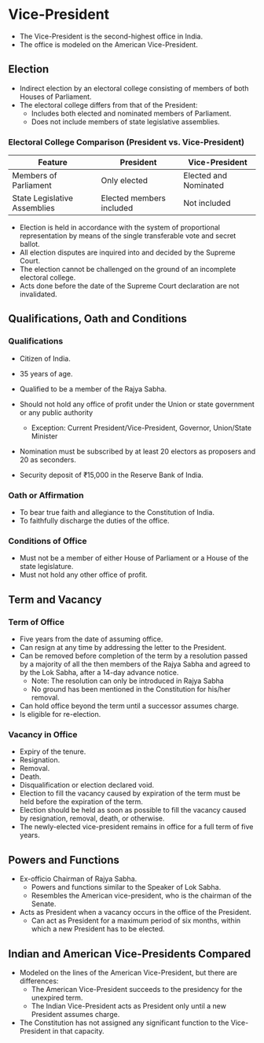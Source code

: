 # Vice-President

*   The Vice-President is the second-highest office in India.
*   The office is modeled on the American Vice-President.

## Election

*   Indirect election by an electoral college consisting of members of both Houses of Parliament.
*   The electoral college differs from that of the President:
    *   Includes both elected and nominated members of Parliament.
    *   Does not include members of state legislative assemblies.

### Electoral College Comparison (President vs. Vice-President)

| Feature                      | President                                          | Vice-President                                     |
| ---------------------------- | -------------------------------------------------- | -------------------------------------------------- |
| Members of Parliament      | Only elected                                       | Elected and Nominated                              |
| State Legislative Assemblies | Elected members included                           | Not included                                       |

*   Election is held in accordance with the system of proportional representation by means of the single transferable vote and secret ballot.
*   All election disputes are inquired into and decided by the Supreme Court.
*   The election cannot be challenged on the ground of an incomplete electoral college.
*   Acts done before the date of the Supreme Court declaration are not invalidated.

## Qualifications, Oath and Conditions

### Qualifications

*   Citizen of India.
*   35 years of age.
*   Qualified to be a member of the Rajya Sabha.
*   Should not hold any office of profit under the Union or state government or any public authority
    *   Exception: Current President/Vice-President, Governor, Union/State Minister

*   Nomination must be subscribed by at least 20 electors as proposers and 20 as seconders.
*   Security deposit of ₹15,000 in the Reserve Bank of India.

### Oath or Affirmation

*   To bear true faith and allegiance to the Constitution of India.
*   To faithfully discharge the duties of the office.

### Conditions of Office

*   Must not be a member of either House of Parliament or a House of the state legislature.
*   Must not hold any other office of profit.

## Term and Vacancy

### Term of Office

*   Five years from the date of assuming office.
*   Can resign at any time by addressing the letter to the President.
*   Can be removed before completion of the term by a resolution passed by a majority of all the then members of the Rajya Sabha and agreed to by the Lok Sabha, after a 14-day advance notice.
    *   Note: The resolution can only be introduced in Rajya Sabha
    *   No ground has been mentioned in the Constitution for his/her removal.
*   Can hold office beyond the term until a successor assumes charge.
*   Is eligible for re-election.

### Vacancy in Office

*   Expiry of the tenure.
*   Resignation.
*   Removal.
*   Death.
*   Disqualification or election declared void.
*   Election to fill the vacancy caused by expiration of the term must be held before the expiration of the term.
*   Election should be held as soon as possible to fill the vacancy caused by resignation, removal, death, or otherwise.
*   The newly-elected vice-president remains in office for a full term of five years.

## Powers and Functions

*   Ex-officio Chairman of Rajya Sabha.
    *   Powers and functions similar to the Speaker of Lok Sabha.
    *   Resembles the American vice-president, who is the chairman of the Senate.
*   Acts as President when a vacancy occurs in the office of the President.
    *   Can act as President for a maximum period of six months, within which a new President has to be elected.

## Indian and American Vice-Presidents Compared

*   Modeled on the lines of the American Vice-President, but there are differences:
    *   The American Vice-President succeeds to the presidency for the unexpired term.
    *   The Indian Vice-President acts as President only until a new President assumes charge.
*   The Constitution has not assigned any significant function to the Vice-President in that capacity.
